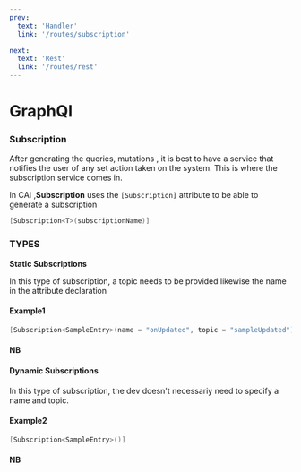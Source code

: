 ```yaml
---
prev:
  text: 'Handler'
  link: '/routes/subscription'

next: 
  text: 'Rest'
  link: '/routes/rest'
---
```


# GraphQl

### Subscription

After generating the queries, mutations , it is best to have a service that notifies the user of any set action taken on the system.
This is where the subscription service comes in.

In CAI ,**Subscription** uses the `[Subscription]` attribute to be able to generate a subscription

```c#
[Subscription<T>(subscriptionName)]

```

### TYPES

**Static Subscriptions**

In this type of subscription, a topic needs to be provided likewise the name in the attribute declaration

#### Example1
```c#
[Subscription<SampleEntry>(name = "onUpdated", topic = "sampleUpdated")]
```
#### NB 


#### Dynamic Subscriptions

In this type of subscription, the dev doesn't necessariy need to specify a name and topic.

#### Example2

```c#
[Subscription<SampleEntry>()]
```
#### NB

